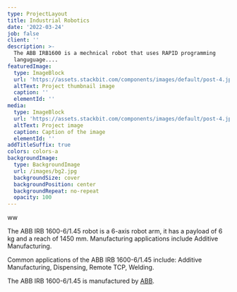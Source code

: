 ```yaml
---
type: ProjectLayout
title: Industrial Robotics
date: '2022-03-24'
job: false
client: ''
description: >-
  The ABB IRB1600 is a mechnical robot that uses RAPID programming
  languguage....
featuredImage:
  type: ImageBlock
  url: 'https://assets.stackbit.com/components/images/default/post-4.jpeg'
  altText: Project thumbnail image
  caption: ''
  elementId: ''
media:
  type: ImageBlock
  url: 'https://assets.stackbit.com/components/images/default/post-4.jpeg'
  altText: Project image
  caption: Caption of the image
  elementId: ''
addTitleSuffix: true
colors: colors-a
backgroundImage:
  type: BackgroundImage
  url: /images/bg2.jpg
  backgroundSize: cover
  backgroundPosition: center
  backgroundRepeat: no-repeat
  opacity: 100
---
```

ww



The ABB IRB 1600-6/1.45 robot is a 6-axis robot arm, it has a payload of 6 kg and a reach of 1450 mm. Manufacturing applications include Additive Manufacturing.

Common applications of the ABB IRB 1600-6/1.45 include: Additive Manufacturing, Dispensing, Remote TCP, Welding.

The ABB IRB 1600-6/1.45 is manufactured by [ABB](https://robodk.com/library#filter?brand=abb).



